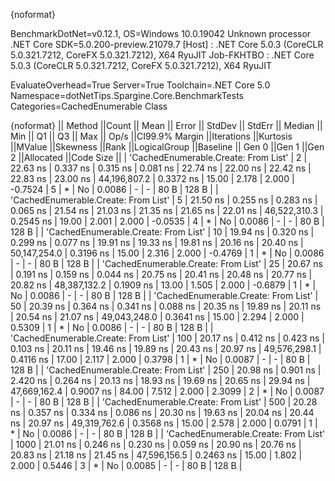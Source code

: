 {noformat}

BenchmarkDotNet=v0.12.1, OS=Windows 10.0.19042
Unknown processor
.NET Core SDK=5.0.200-preview.21079.7
  [Host]     : .NET Core 5.0.3 (CoreCLR 5.0.321.7212, CoreFX 5.0.321.7212), X64 RyuJIT
  Job-FKHTBO : .NET Core 5.0.3 (CoreCLR 5.0.321.7212, CoreFX 5.0.321.7212), X64 RyuJIT

EvaluateOverhead=True  Server=True  Toolchain=.NET Core 5.0  
Namespace=dotNetTips.Spargine.Core.BenchmarkTests  Categories=CachedEnumerable Class  

{noformat}
||                              Method ||Count ||    Mean ||   Error ||  StdDev ||  StdErr ||  Median ||     Min ||      Q1 ||      Q3 ||     Max ||        Op/s ||CI99.9% Margin ||Iterations ||Kurtosis ||MValue ||Skewness ||Rank ||LogicalGroup ||Baseline || Gen 0 ||Gen 1 ||Gen 2 ||Allocated ||Code Size ||
| 'CachedEnumerable.Create: From List' |     2 | 22.63 ns | 0.337 ns | 0.315 ns | 0.081 ns | 22.74 ns | 22.00 ns | 22.42 ns | 22.83 ns | 23.00 ns | 44,196,807.2 |      0.3372 ns |      15.00 |    2.178 |  2.000 |  -0.7524 |    5 |            * |       No | 0.0086 |     - |     - |      80 B |     128 B |
| 'CachedEnumerable.Create: From List' |     5 | 21.50 ns | 0.255 ns | 0.283 ns | 0.065 ns | 21.54 ns | 21.03 ns | 21.35 ns | 21.65 ns | 22.01 ns | 46,522,310.3 |      0.2545 ns |      19.00 |    2.001 |  2.000 |  -0.0535 |    4 |            * |       No | 0.0086 |     - |     - |      80 B |     128 B |
| 'CachedEnumerable.Create: From List' |    10 | 19.94 ns | 0.320 ns | 0.299 ns | 0.077 ns | 19.91 ns | 19.33 ns | 19.81 ns | 20.16 ns | 20.40 ns | 50,147,254.0 |      0.3196 ns |      15.00 |    2.316 |  2.000 |  -0.4769 |    1 |            * |       No | 0.0086 |     - |     - |      80 B |     128 B |
| 'CachedEnumerable.Create: From List' |    25 | 20.67 ns | 0.191 ns | 0.159 ns | 0.044 ns | 20.75 ns | 20.41 ns | 20.48 ns | 20.77 ns | 20.82 ns | 48,387,132.2 |      0.1909 ns |      13.00 |    1.505 |  2.000 |  -0.6879 |    1 |            * |       No | 0.0086 |     - |     - |      80 B |     128 B |
| 'CachedEnumerable.Create: From List' |    50 | 20.39 ns | 0.364 ns | 0.341 ns | 0.088 ns | 20.35 ns | 19.89 ns | 20.11 ns | 20.54 ns | 21.07 ns | 49,043,248.0 |      0.3641 ns |      15.00 |    2.294 |  2.000 |   0.5309 |    1 |            * |       No | 0.0086 |     - |     - |      80 B |     128 B |
| 'CachedEnumerable.Create: From List' |   100 | 20.17 ns | 0.412 ns | 0.423 ns | 0.103 ns | 20.11 ns | 19.46 ns | 19.89 ns | 20.43 ns | 20.97 ns | 49,576,298.1 |      0.4116 ns |      17.00 |    2.117 |  2.000 |   0.3798 |    1 |            * |       No | 0.0087 |     - |     - |      80 B |     128 B |
| 'CachedEnumerable.Create: From List' |   250 | 20.98 ns | 0.901 ns | 2.420 ns | 0.264 ns | 20.13 ns | 18.93 ns | 19.69 ns | 20.65 ns | 29.94 ns | 47,669,162.4 |      0.9007 ns |      84.00 |    7.512 |  2.000 |   2.3099 |    2 |            * |       No | 0.0087 |     - |     - |      80 B |     128 B |
| 'CachedEnumerable.Create: From List' |   500 | 20.28 ns | 0.357 ns | 0.334 ns | 0.086 ns | 20.30 ns | 19.63 ns | 20.04 ns | 20.44 ns | 20.97 ns | 49,319,762.6 |      0.3568 ns |      15.00 |    2.578 |  2.000 |   0.0791 |    1 |            * |       No | 0.0086 |     - |     - |      80 B |     128 B |
| 'CachedEnumerable.Create: From List' |  1000 | 21.01 ns | 0.246 ns | 0.230 ns | 0.059 ns | 20.90 ns | 20.76 ns | 20.83 ns | 21.18 ns | 21.45 ns | 47,596,156.5 |      0.2463 ns |      15.00 |    1.802 |  2.000 |   0.5446 |    3 |            * |       No | 0.0085 |     - |     - |      80 B |     128 B |
